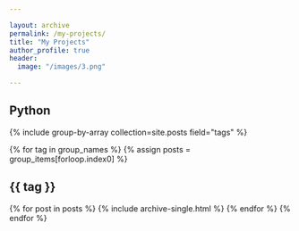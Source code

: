```yaml
---

layout: archive 
permalink: /my-projects/
title: "My Projects"
author_profile: true
header:
  image: "/images/3.png"

---
```


## Python  

{% include group-by-array collection=site.posts field="tags" %}

{% for tag in group_names %}
  {% assign posts = group_items[forloop.index0] %}
  <h2 id="{{ tag | slugify }}" class="archive__subtitle">{{ tag }}</h2>
  {% for post in posts %}
    {% include archive-single.html %}
  {% endfor %}
{% endfor %}